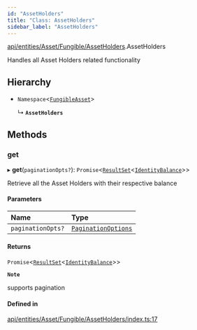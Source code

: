 ```yaml
---
id: "AssetHolders"
title: "Class: AssetHolders"
sidebar_label: "AssetHolders"
---
```


[api/entities/Asset/Fungible/AssetHolders](../../../../../../modules/API/Entities/Asset/Fungible/AssetHolders/AssetHolders.md).AssetHolders

Handles all Asset Holders related functionality

## Hierarchy

- `Namespace`\<[`FungibleAsset`](../FungibleAsset.md)\>

  ↳ **`AssetHolders`**

## Methods

### get

▸ **get**(`paginationOpts?`): `Promise`\<[`ResultSet`](../../../../../../interfaces/API/Entities/Types/ResultSet/ResultSet.md)\<[`IdentityBalance`](../../../../../../interfaces/API/Entities/Asset/Types/IdentityBalance/IdentityBalance.md)\>\>

Retrieve all the Asset Holders with their respective balance

#### Parameters

| Name | Type |
| :------ | :------ |
| `paginationOpts?` | [`PaginationOptions`](../../../../../../interfaces/API/Entities/Types/PaginationOptions/PaginationOptions.md) |

#### Returns

`Promise`\<[`ResultSet`](../../../../../../interfaces/API/Entities/Types/ResultSet/ResultSet.md)\<[`IdentityBalance`](../../../../../../interfaces/API/Entities/Asset/Types/IdentityBalance/IdentityBalance.md)\>\>

**`Note`**

supports pagination

#### Defined in

[api/entities/Asset/Fungible/AssetHolders/index.ts:17](https://github.com/PolymeshAssociation/polymesh-sdk/blob/978e4ded6/src/api/entities/Asset/Fungible/AssetHolders/index.ts#L17)
